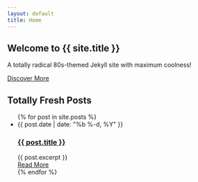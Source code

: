 ```yaml
---
layout: default
title: Home
---
```


<section class="hero">
  <h1>Welcome to {{ site.title }}</h1>
  <p class="lead">A totally radical 80s-themed Jekyll site with maximum coolness!</p>
  <a href="{{ '/about' | relative_url }}" class="button">Discover More <i class="fas fa-arrow-right"></i></a>
</section>

<section class="recent-posts">
  <h2><i class="fas fa-newspaper"></i> Totally Fresh Posts</h2>

  <ul class="post-list">
    {% for post in site.posts %}
      <li>
        <span class="post-date">{{ post.date | date: "%b %-d, %Y" }}</span>
        <h3>
          <a href="{{ post.url | relative_url }}">{{ post.title }}</a>
        </h3>
        <div class="post-excerpt">{{ post.excerpt }}</div>
        <a href="{{ post.url | relative_url }}" class="button">Read More</a>
      </li>
    {% endfor %}
  </ul>
</section>
